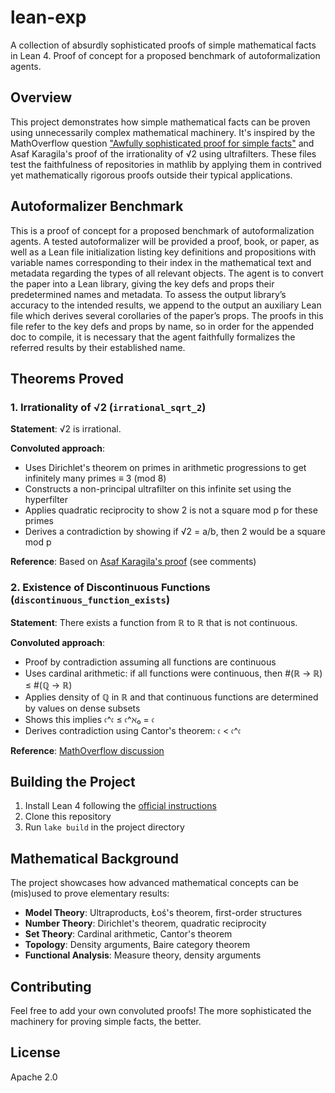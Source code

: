 # lean-exp

A collection of absurdly sophisticated proofs of simple mathematical facts in Lean 4. Proof of concept for a proposed benchmark of autoformalization agents.

## Overview

This project demonstrates how simple mathematical facts can be proven using unnecessarily complex mathematical machinery. It's inspired by the MathOverflow question ["Awfully sophisticated proof for simple facts"](https://mathoverflow.net/questions/42512/awfully-sophisticated-proof-for-simple-facts) and Asaf Karagila's proof of the irrationality of √2 using ultrafilters. These files test the faithfulness of repositories in mathlib by applying them in contrived yet mathematically rigorous proofs outside their typical applications.

## Autoformalizer Benchmark

This is a proof of concept for a proposed benchmark of autoformalization agents. A tested autoformalizer will be provided a proof, book, or paper, as well as a Lean file initialization listing key definitions and propositions with variable names corresponding to their index in the mathematical text and metadata regarding the types of all relevant objects. The agent is to convert the paper into a Lean library, giving the key defs and props their predetermined names and metadata. To assess the output library’s accuracy to the intended results, we append to the output an auxiliary Lean file which derives several corollaries of the paper’s props. The proofs in this file refer to the key defs and props by name, so in order for the appended doc to compile, it is necessary that the agent faithfully formalizes the referred results by their established name.

## Theorems Proved

### 1. Irrationality of √2 (`irrational_sqrt_2`)
**Statement**: √2 is irrational.

**Convoluted approach**: 
- Uses Dirichlet's theorem on primes in arithmetic progressions to get infinitely many primes ≡ 3 (mod 8)
- Constructs a non-principal ultrafilter on this infinite set using the hyperfilter
- Applies quadratic reciprocity to show 2 is not a square mod p for these primes
- Derives a contradiction by showing if √2 = a/b, then 2 would be a square mod p

**Reference**: Based on [Asaf Karagila's proof](https://math.stackexchange.com/questions/1311228/what-is-the-most-unusual-proof-you-know-that-sqrt2-is-irrational) (see comments)

### 2. Existence of Discontinuous Functions (`discontinuous_function_exists`)
**Statement**: There exists a function from ℝ to ℝ that is not continuous.

**Convoluted approach**:
- Proof by contradiction assuming all functions are continuous
- Uses cardinal arithmetic: if all functions were continuous, then #(ℝ → ℝ) ≤ #(ℚ → ℝ)
- Applies density of ℚ in ℝ and that continuous functions are determined by values on dense subsets
- Shows this implies 𝔠^𝔠 ≤ 𝔠^ℵ₀ = 𝔠
- Derives contradiction using Cantor's theorem: 𝔠 < 𝔠^𝔠

**Reference**: [MathOverflow discussion](https://mathoverflow.net/questions/42512/awfully-sophisticated-proof-for-simple-facts)

## Building the Project

1. Install Lean 4 following the [official instructions](https://leanprover.github.io/lean4/doc/setup.html)
2. Clone this repository
3. Run `lake build` in the project directory

## Mathematical Background

The project showcases how advanced mathematical concepts can be (mis)used to prove elementary results:

- **Model Theory**: Ultraproducts, Łoś's theorem, first-order structures
- **Number Theory**: Dirichlet's theorem, quadratic reciprocity
- **Set Theory**: Cardinal arithmetic, Cantor's theorem
- **Topology**: Density arguments, Baire category theorem
- **Functional Analysis**: Measure theory, density arguments

## Contributing

Feel free to add your own convoluted proofs! The more sophisticated the machinery for proving simple facts, the better.

## License

Apache 2.0
